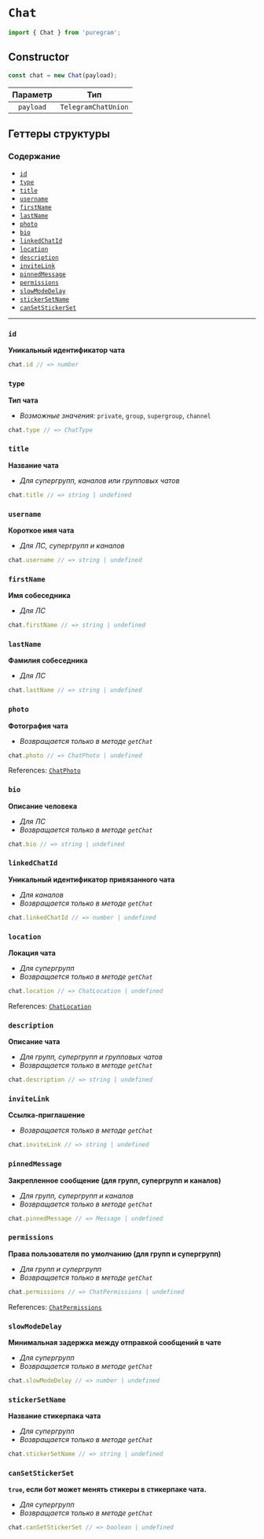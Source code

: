 # `Chat`

```ts
import { Chat } from 'puregram';
```

## Constructor

```ts
const chat = new Chat(payload);
```

| Параметр  |         Тип         |
| :-------: | :-----------------: |
| `payload` | `TelegramChatUnion` |

## Геттеры структуры

### Содержание

* [`id`](#id)
* [`type`](#type)
* [`title`](#title)
* [`username`](#username)
* [`firstName`](#firstname)
* [`lastName`](#lastname)
* [`photo`](#photo)
* [`bio`](#bio)
* [`linkedChatId`](#linkedchatid)
* [`location`](#location)
* [`description`](#description)
* [`inviteLink`](#invitelink)
* [`pinnedMessage`](#pinnedmessage)
* [`permissions`](#permissions)
* [`slowModeDelay`](#slowmodedelay)
* [`stickerSetName`](#stickersetname)
* [`canSetStickerSet`](#cansetstickerset)

---

### `id`

**Уникальный идентификатор чата**

```ts
chat.id // => number
```

### `type`

**Тип чата**

* _Возможные значения:_ `private`, `group`, `supergroup`, `channel`

```ts
chat.type // => ChatType
```

### `title`

**Название чата**

* _Для супергрупп, каналов или групповых чатов_

```ts
chat.title // => string | undefined
```

### `username`

**Короткое имя чата**

* _Для ЛС, супергрупп и каналов_

```ts
chat.username // => string | undefined
```

### `firstName`

**Имя собеседника**

* _Для ЛС_

```ts
chat.firstName // => string | undefined
```

### `lastName`

**Фамилия собеседника**

* _Для ЛС_

```ts
chat.lastName // => string | undefined
```

### `photo`

**Фотография чата**

* _Возвращается только в методе `getChat`_

```ts
chat.photo // => ChatPhoto | undefined
```

References: [`ChatPhoto`](./chat-photo.md)

### `bio`

**Описание человека**

* _Для ЛС_
* _Возвращается только в методе `getChat`_

```ts
chat.bio // => string | undefined
```

### `linkedChatId`

**Уникальный идентификатор привязанного чата**

* _Для каналов_
* _Возвращается только в методе `getChat`_

```ts
chat.linkedChatId // => number | undefined
```

### `location`

**Локация чата**

* _Для супергрупп_
* _Возвращается только в методе `getChat`_

```ts
chat.location // => ChatLocation | undefined
```

References: [`ChatLocation`](./chat-location.md)

### `description`

**Описание чата**

* _Для групп, супергрупп и групповых чатов_
* _Возвращается только в методе `getChat`_

```ts
chat.description // => string | undefined
```

### `inviteLink`

**Ссылка-приглашение**

* _Возвращается только в методе `getChat`_

```ts
chat.inviteLink // => string | undefined
```

### `pinnedMessage`

**Закрепленное сообщение (для групп, супергрупп и каналов)**

* _Для групп, супергрупп и каналов_
* _Возвращается только в методе `getChat`_

```ts
chat.pinnedMessage // => Message | undefined
```

### `permissions`

**Права пользователя по умолчанию (для групп и супергрупп)**

* _Для групп и супергрупп_
* _Возвращается только в методе `getChat`_

```ts
chat.permissions // => ChatPermissions | undefined
```

References: [`ChatPermissions`](./chat-permissions.md)

### `slowModeDelay`

**Минимальная задержка между отправкой сообщений в чате**

* _Для супергрупп_
* _Возвращается только в методе `getChat`_

```ts
chat.slowModeDelay // => number | undefined
```

### `stickerSetName`

**Название стикерпака чата**

* _Для супергрупп_
* _Возвращается только в методе `getChat`_

```ts
chat.stickerSetName // => string | undefined
```

### `canSetStickerSet`

**`true`, если бот может менять стикеры в стикерпаке чата.**

* _Для супергрупп_
* _Возвращается только в методе `getChat`_

```ts
chat.canSetStickerSet // => boolean | undefined
```